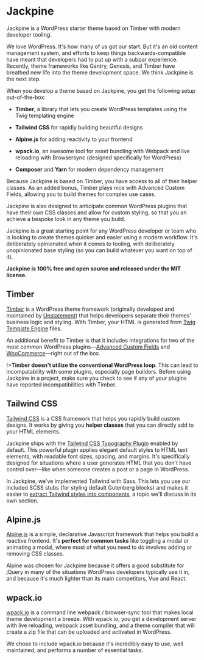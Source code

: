 # Jackpine

Jackpine is a WordPress starter theme based on Timber with modern developer tooling.

We love WordPress. It's how many of us got our start. But it's an old content management system, and efforts to keep things backwards-compatible have meant that developers had to put up with a subpar experience. Recently, theme frameworks like Gantry, Genesis, and Timber have breathed new life into the theme development space. We think Jackpine is the next step.

When you develop a theme based on Jackpine, you get the following setup out-of-the-box:

- **Timber**, a library that lets you create WordPress templates using the Twig templating engine

- **Tailwind CSS** for rapidly building beautiful designs

- **Alpine.js** for adding reactivity to your frontend

- **wpack.io**, an awesome tool for asset bundling with Webpack and live reloading with Browsersync (designed specifically for WordPress)

- **Composer** and **Yarn** for modern dependency management

Because Jackpine is based on Timber, you have access to all of their helper classes. As an added bonus, Timber plays nice with Advanced Custom Fields, allowing you to build themes for complex use cases.

Jackpine is also designed to anticipate common WordPress plugins that have their own CSS classes and allow for custom styling, so that you an achieve a bespoke look in any theme you build.

Jackpine is a great starting point for any WordPress developer or team who is looking to create themes quicker and easier using a modern workflow. It's deliberately opinionated when it comes to tooling, with deliberately unopinionated base styling (so you can build whatever you want on top of it).

**Jackpine is 100% free and open source and released under the MIT license.**

## Timber

[Timber](https://timber.github.io/docs/) is a WordPress theme framework (originally developed and maintained by [Upstatement](https://www.upstatement.com/timber/)) that helps developers separate their themes' business logic and styling. With Timber, your HTML is generated from [Twig Template Engine](https://twig.symfony.com/) files.

An additional benefit to Timber is that it includes integrations for two of the most common WordPress plugins—[Advanced Custom Fields](https://www.advancedcustomfields.com/) and [WooCommerce](https://woocommerce.com/)—right out of the box.

!>**Timber doesn't utilize the conventional WordPress loop**. This can lead to incompatability with some plugins, especially page builders. Before using Jackpine in a project, make sure you check to see if any of your plugins have reported incompatibilities with Timber.

## Tailwind CSS

[Tailwind CSS](https://tailwindcss.com/) is a CSS framework that helps you rapidly build custom designs. It works by giving you **helper classes** that you can directly add to your HTML elements.

Jackpine ships with the [Tailwind CSS Typography Plugin](https://github.com/tailwindlabs/tailwindcss-typography) enabled by default. This powerful plugin applies elegant default styles to HTML text elements, with readable font sizes, spacing, and margins. It's specifically designed for situations where a user generates HTML that you don't have control over—like when someone creates a post or a page in WordPress.

In Jackpine, we've implemented Tailwind with Sass. This lets you use our included SCSS stubs (for styling default Gutenberg blocks) and makes it easier to [extract Tailwind styles into components](https://tailwindcss.com/docs/extracting-components/#extracting-css-components-with-apply), a topic we'll discuss in its own section.

## Alpine.js

[Alpine.js](https://github.com/alpinejs/alpine) is a simple, declarative Javascript framework that helps you build a reactive frontend. It's **perfect for common tasks** like toggling a modal or animating a modal, where most of what you need to do involves adding or removing CSS classes.

Alpine was chosen for Jackpine because it offers a good substitute for jQuery in many of the situations WordPress developers typically use it in, and because it's much lighter than its main competitors, Vue and React.

## wpack.io

[wpack.io](https://wpack.io/) is a command line webpack / browser-sync tool that makes local theme development a breeze. With wpack.io, you get a development server with live reloading, webpack asset bundling, and a theme compiler that will create a zip file that can be uploaded and activated in WordPress.

We chose to include wpack.io because it's incredibly easy to use, well maintained, and performs a number of essential tasks.
